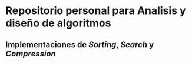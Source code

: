 # Repositorio personal para Analisis y diseño de algoritmos
## Implementaciones de *Sorting*, *Search* y *Compression*

